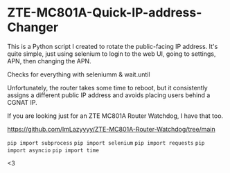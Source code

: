 # ZTE-MC801A-Quick-IP-address-Changer
This is a Python script I created to rotate the public-facing IP address. It's quite simple, just using selenium to login to the web UI, going to settings, APN, then changing the APN.

Checks for everything with seleniumm & wait.until

Unfortunately, the router takes some time to reboot, but it consistently assigns a different public IP address and avoids placing users behind a CGNAT IP.

If you are looking just for an ZTE MC801A Router Watchdog, I have that too. 

https://github.com/ImLazyyyy/ZTE-MC801A-Router-Watchdog/tree/main

```pip import subprocess```
```pip import selenium```
```pip import requests```
```pip import asyncio```
```pip import time```

<3
